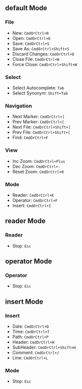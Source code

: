 ## default Mode

### File
- New: `CmdOrCtrl+N`
- Open: `CmdOrCtrl+O`
- Save: `CmdOrCtrl+S`
- Save As: `CmdOrCtrl+Shift+S`
- Discard Changes: `CmdOrCtrl+D`
- Close File: `CmdOrCtrl+W`
- Force Close: `CmdOrCtrl+Shift+W`

### Select
- Select Autocomplete: `Tab`
- Select Synonym: `Shift+Tab`

### Navigation
- Next Marker: `CmdOrCtrl+]`
- Prev Marker: `CmdOrCtrl+[`
- Next File: `CmdOrCtrl+Shift+]`
- Prev File: `CmdOrCtrl+Shift+[`
- Find: `CmdOrCtrl+F`

### View
- Inc Zoom: `CmdOrCtrl+Plus`
- Dec Zoom: `CmdOrCtrl+-`
- Reset Zoom: `CmdOrCtrl+0`

### Mode
- Reader: `CmdOrCtrl+K`
- Operator: `CmdOrCtrl+F`
- Insert: `CmdOrCtrl+I`


## reader Mode

### Reader
- Stop: `Esc`


## operator Mode

### Operator
- Stop: `Esc`


## insert Mode

### Insert
- Date: `CmdOrCtrl+D`
- Time: `CmdOrCtrl+T`
- Path: `CmdOrCtrl+P`
- Header: `CmdOrCtrl+H`
- SubHeader: `CmdOrCtrl+Shift+H`
- Comment: `CmdOrCtrl+/`
- Line: `CmdOrCtrl+L`

### Mode
- Stop: `Esc`


